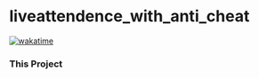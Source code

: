 # liveattendence_with_anti_cheat
[![wakatime](https://wakatime.com/badge/user/d9081c06-f3fd-422d-981c-cd2acc46a3c7/project/fa4105ec-a9a9-4e3e-9e2b-d0d13e165c81.svg)](https://wakatime.com/badge/user/d9081c06-f3fd-422d-981c-cd2acc46a3c7/project/fa4105ec-a9a9-4e3e-9e2b-d0d13e165c81)

### This Project 

